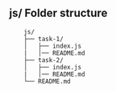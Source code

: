 ## js/ Folder structure
``` folder structure
    js/
    ├── task-1/        
    │   ├── index.js           
    |   │── README.md        
    ├── task-2/        
    │   ├── index.js           
    |   │── README.md      
    └── README.md   
```    
